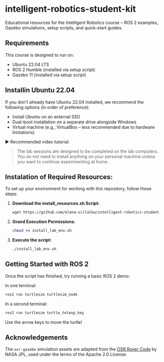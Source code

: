 # intelligent-robotics-student-kit
Educational resources for the Intelligent Robotics course – ROS 2 examples, Gazebo simulations, setup scripts, and quick-start guides.

## Requirements

This course is designed to run on:

- Ubuntu 22.04 LTS
- ROS 2 Humble (installed via setup script)
- Gazebo 11 (installed via setup script)

## Installin Ubuntu 22.04

If you don't already have Ubuntu 22.04 installed, we recommend the following options (in order of preference):

- Install Ubuntu on an external SSD
- Dual-boot installation on a separate drive alongside Windows
- Virtual machine (e.g., VirtualBox – less recommended due to hardware limitations)

▶️ Recommended video tutorial: 

> The lab sessions are designed to be completed on the lab computers. You do not need to install anything on your personal machine unless you want to continue experimenting at home.

## Instalation of Required Resources:

To set up your environment for working with this repository, follow these steps:

1. **Download the install_resources.sh Script:**

   ```bash
   wget https://github.com/elena-villalba/intelligent-robotics-student-kit/raw/main/install_lab_env.sh
   ```
   
2. **Grand Execution Permissions:**

   ```bash
   chmod +x install_lab_env.sh
   ```

3. **Execute the script:**

   ```bash
   ./install_lab_env.sh
   ```

## Getting Started with ROS 2

Once the script has finished, try running a basic ROS 2 demo:

In one terminal:

   ```bash
   ros2 run turtlesim turtlesim_node
   ```

In a second terminal:

   ```bash
   ros2 run turtlesim turtle_teleop_key
   ```

Use the arrow keys to move the turtle!

## Acknowledgements

The `osr-gazebo` simulation assets are adapted from the [OSR Rover Code](https://github.com/nasa-jpl/osr-rover-code) by NASA JPL, used under the terms of the Apache 2.0 License.
